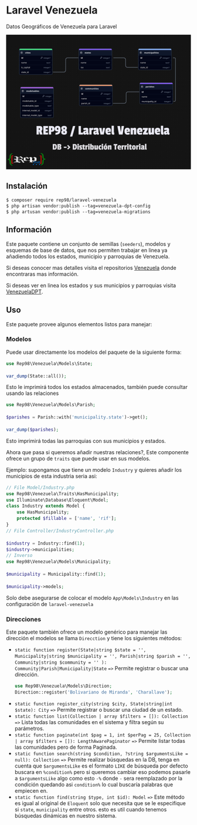 # Laravel Venezuela

Datos Geográficos de Venezuela para Laravel

![Esquema de Base de Datos](./Venezueela%20DB.jpeg)

## Instalación

```shell
$ composer require rep98/laravel-venezuela
$ php artisan vendor:publish --tag=venezuela-dpt-config
$ php artusan vendor:publish --tag=venezuela-migrations
```

## Información

Este paquete contiene un conjunto de semillas (`seeders`), modelos y esquemas de base de datos, que nos permiten trabajar en linea ya añadiendo todos los estados, municipio y parroquias de Venezuela.

Si deseas conocer mas detalles visita el repositorios [Venezuela](https://github.com/REP98/venezuela) donde encontraras mas información.

Si deseas ver en linea los estados y sus municipios y parroquias visita [VenezuelaDPT](https://rep98.github.io/venezuela/).

## Uso

Este paquete provee algunos elementos listos para manejar:

### Modelos

Puede usar directamente los modelos del paquete de la siguiente forma:

```php
use Rep98\Venezuela\Models\State;

var_dump(State::all());
```

Esto le imprimirá todos los estados almacenados, también puede consultar usando las relaciones

```php
use Rep98\Venezuela\Models\Parish;

$parishes = Parish::with('municipality.state')->get();

var_dump($parishes);
```

Esto imprimirá todas las parroquias con sus municipios y estados.

Ahora que pasa si queremos añadir nuestras relaciones?, Este componente ofrece un grupo de `traits` que puede usar en sus modelos.

Ejemplo: supongamos que tiene un modelo `Industry` y quieres añadir los municipios de esta industria seria asi:

```php 
// File Model/Industry.php
use Rep98\Venezuela\Traits\HasMunicipality;
use Illuminate\Database\Eloquent\Model;
class Industry extends Model {
    use HasMunicipality;
    protected $fillable = ['name', 'rif'];
}
// File Controller/IndustryController.php

$industry = Industry::find(1);
$industry->municipalities;
// Inverso
use Rep98\Venezuela\Models\Municipality;

$municipality = Municipality::find(1);

$municipality->models;
```

Solo debe asegurarse de colocar el modelo  `App\Models\Industry` en las configuración de `laravel-venezuela`

### Direcciones

Este paquete también ofrece un modelo genérico para manejar las dirección el modelos se llama `Direcction` y tiene los siguientes métodos:

+ `static function register(State|string $state = '', Municipality|string $municipality = '', Parish|string $parish = '', Community|string $community = '' ): Community|Parish|Municipality|State` `=>` Permite registrar o buscar una dirección.
    ```php
    use Rep98\Venezuela\Models\Direction;
    Direction::register('Bolivariano de Miranda', 'Charallave');
    ```
+ `static function register_city(string $city, State|string|int $state): City` `=>` Permite registrar o buscar una ciudad de un estado.
+ `static function list(Collection | array $filters = []): Collection` `=>` Lista todas las comunidades en el sistema y filtra según su parámetros.
+ `static function paginate(int $pag = 1, int $perPag = 25, Collection | array $filters = []): LengthAwarePaginator` `=>`  Permite listar todas las comunidades pero de forma Paginada.
+ `static function search(string $condition, ?string $argumentsLike = null): Collection` `=>` Permite realizar búsquedas en la DB, tenga en cuenta que `$argumentsLike` es el formato `LIKE` de búsqueda por defecto buscara en `%condition%` pero si queremos cambiar eso podemos pasarle a `$argumentsLike` algo como esto `-%` donde `-` sera reemplazado por la condición quedando asi `condition%` lo cual buscaría palabras que empiecen en.
+ `static function find(string $type, int $id): Model` `=>` Este método es igual al original de `Eloquent` solo que necesita que se le especifique si `state`, `municipality` entre otros. esto es util cuando tenemos búsquedas dinámicas en nuestro sistema.
